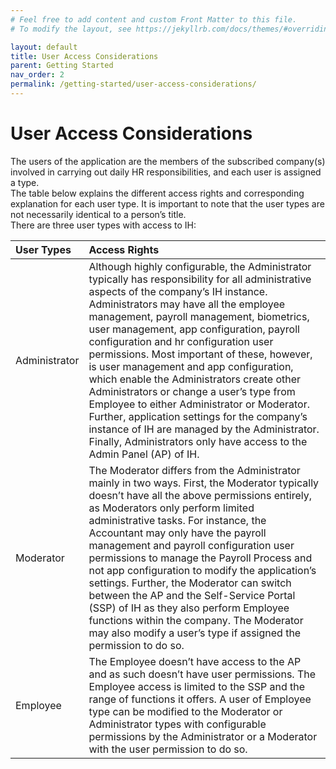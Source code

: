 ```yaml
---
# Feel free to add content and custom Front Matter to this file.
# To modify the layout, see https://jekyllrb.com/docs/themes/#overriding-theme-defaults

layout: default
title: User Access Considerations
parent: Getting Started
nav_order: 2
permalink: /getting-started/user-access-considerations/
---
```


# User Access Considerations

The users of the application are the members of the subscribed company(s) involved in carrying out daily HR responsibilities, and each user is assigned a type.  
The table below explains the different access rights and corresponding explanation for each user type. It is important to note that the user types are not necessarily identical to a person’s title.  
There are three user types with access to IH:  

| **User Types**      | **Access Rights** |
|:-------------|:--------------------|
| Administrator| Although highly configurable, the Administrator typically has responsibility for all administrative aspects of the company’s IH instance. Administrators may have all the employee management, payroll management, biometrics, user management, app configuration, payroll configuration and hr configuration user permissions. Most important of these, however, is user management and app configuration, which enable the Administrators create other Administrators or change a user’s type from Employee to either Administrator or Moderator. Further, application settings for the company’s instance of IH are managed by the Administrator. Finally, Administrators only have access to the Admin Panel (AP) of IH. |
| Moderator    | The Moderator differs from the Administrator mainly in two ways. First, the Moderator typically doesn’t have all the above permissions entirely, as Moderators only perform limited administrative tasks. For instance, the Accountant may only have the payroll management and payroll configuration user permissions to manage the Payroll Process and not app configuration to modify the application’s settings. Further, the Moderator can switch between the AP and the Self-Service Portal (SSP) of IH as they also perform Employee functions within the company. The Moderator may also modify a user’s type if assigned the permission to do so. |
| Employee     | The Employee doesn’t have access to the AP and as such doesn’t have user permissions. The Employee access is limited to the SSP and the range of functions it offers. A user of Employee type can be modified to the Moderator or Administrator types with configurable permissions by the Administrator or a Moderator with the user permission to do so. |